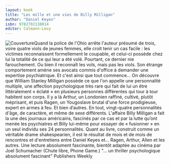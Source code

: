 ```yaml
---
layout: book
title: "Les mille et une vies de Billy Milligan"
author: "Daniel Keyes"
isbn: 9782702138014
editor: Calmann-Levy
---
```


![Couverture](/img/9782702138014.jpg)Quand la police de l'Ohio arrête l'auteur présumé de trois, voire quatre viols de jeunes femmes, elle croit tenir un cas facile : les victimes reconnaissent formellement le coupable, et celui-ci possède chez lui la totalité de ce qui leur a été volé. Pourtant, ce dernier nie farouchement. Ou bien il reconnaît les vols, mais pas les viols. Son étrange comportement amène ses avocats commis d'office à demander une expertise psychiatrique. Et c'est ainsi que tout commence… On découvre que William Stanley Milligan possède ce que l'on appelle une personnalité multiple, une affection psychologique très rare qui fait de lui un être littéralement « éclaté » en plusieurs personnes différentes qui tour à tour habitent son corps. Il y a là Arthur, un Londonien raffiné, cultivé, plutôt méprisant, et puis Ragen, un Yougoslave brutal d'une force prodigieuse, expert en armes à feu. Et bien d’autres. En tout, vingt-quatre personnalités d'âge, de caractère, et même de sexe différents. L'affaire Billy Milligan a fait la une des journaux américains, fascinés par ce cas et par la lutte qu’ont menée les psychiatres et Billy lui-même pour essayer de « fusionner » en un seul individu ses 24 personnalités. Quant au livre, construit comme un véritable drame shakespearien, il est le résultat de mois et de mois de rencontres et d'entretiens entre Daniel Keyes et… Ragen, Arthur, Allen et les autres. Une lecture absolument fascinante, bientôt adaptée au cinéma par Joel Schumacher (Chute libre, Phone Game.) "... un thriller psychologique absolument fascinant" Publishers Weekly